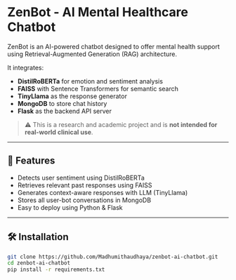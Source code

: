 # ZenBot - AI Mental Healthcare Chatbot

ZenBot is an AI-powered chatbot designed to offer mental health support using Retrieval-Augmented Generation (RAG) architecture.

It integrates:

- **DistilRoBERTa** for emotion and sentiment analysis  
- **FAISS** with Sentence Transformers for semantic search  
- **TinyLlama** as the response generator  
- **MongoDB** to store chat history  
- **Flask** as the backend API server  

> ⚠️ This is a research and academic project and is **not intended for real-world clinical use**.

---

## 🔧 Features

- Detects user sentiment using DistilRoBERTa
- Retrieves relevant past responses using FAISS
- Generates context-aware responses with LLM (TinyLlama)
- Stores all user-bot conversations in MongoDB
- Easy to deploy using Python & Flask

---

## 🛠️ Installation

```bash
git clone https://github.com/Madhumithaudhaya/zenbot-ai-chatbot.git
cd zenbot-ai-chatbot
pip install -r requirements.txt
